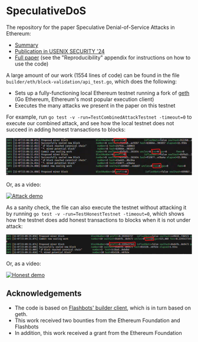 # SpeculativeDoS

The repository for the paper Speculative Denial-of-Service Attacks in Ethereum:

- [Summary](https://x.com/yaish_aviv/status/1670127539048660993)
- [Publication in USENIX SECURITY '24](https://www.usenix.org/conference/usenixsecurity24/presentation/yaish)
- [Full paper](https://ia.cr/2023/956) (see the "Reproducibility" appendix for instructions on how to use the code)

A large amount of our work (1554 lines of code) can be found in the file `builder/eth/block-validation/api_test.go`, which does the following:
 - Sets up a fully-functioning local Ethereum testnet running a fork of [geth](https://github.com/ethereum/go-ethereum/) (Go Ethereum, Ethereum's most popular execution client)
 - Executes the many attacks we present in the paper on this testnet

For example, run `go test -v -run=TestCombinedAttackTestnet -timeout=0` to execute our combined attack, and see how the local testnet does not succeed in adding honest transactions to blocks:

![Attack demo](https://github.com/AvivYaish/SpeculativeDoS/blob/main/demos/attack.png?raw=true)

Or, as a video:

[![Attack demo](https://github.com/AvivYaish/SpeculativeDoS/blob/main/demos/attack.gif?raw=true)](https://youtu.be/olv45A5TH2c)


As a sanity check, the file can also execute the testnet without attacking it by running `go test -v -run=TestHonestTestnet -timeout=0`, which shows how the testnet does add honest transactions to blocks when it is not under attack:

![Honest demo](https://github.com/AvivYaish/SpeculativeDoS/blob/main/demos/honest.png?raw=true)

Or, as a video:

[![Honest demo](https://github.com/AvivYaish/SpeculativeDoS/blob/main/demos/honest.gif?raw=true)](https://youtu.be/5mNXc3P0UgI)


## Acknowledgements

- The code is based on [Flashbots' builder client](https://github.com/flashbots/builder), which is in turn based on geth.
- This work received two bounties from the Ethereum Foundation and Flashbots
- In addition, this work received a grant from the Ethereum Foundation
